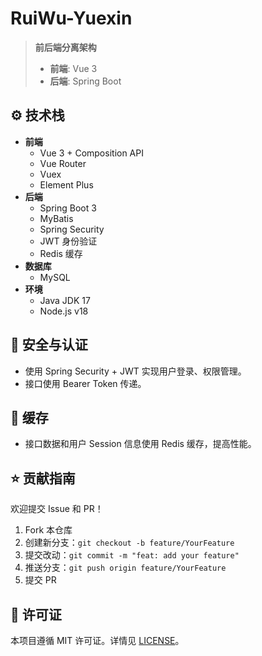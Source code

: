 # RuiWu-Yuexin

> **前后端分离架构**
>
> - **前端**: Vue 3
> - **后端**: Spring Boot

## ⚙️ 技术栈

- **前端**
  - Vue 3 + Composition API
  - Vue Router
  - Vuex
  - Element Plus
- **后端**
  - Spring Boot 3
  - MyBatis
  - Spring Security
  - JWT 身份验证
  - Redis 缓存
- **数据库**
  - MySQL
- **环境**
  - Java JDK 17
  - Node.js v18

## 🔐 安全与认证

- 使用 Spring Security + JWT 实现用户登录、权限管理。
- 接口使用 Bearer Token 传递。

## 💾 缓存

- 接口数据和用户 Session 信息使用 Redis 缓存，提高性能。

## ⭐ 贡献指南

欢迎提交 Issue 和 PR！

1. Fork 本仓库
2. 创建新分支：`git checkout -b feature/YourFeature`
3. 提交改动：`git commit -m "feat: add your feature"`
4. 推送分支：`git push origin feature/YourFeature`
5. 提交 PR

## 📄 许可证

本项目遵循 MIT 许可证。详情见 [LICENSE](./LICENSE)。

